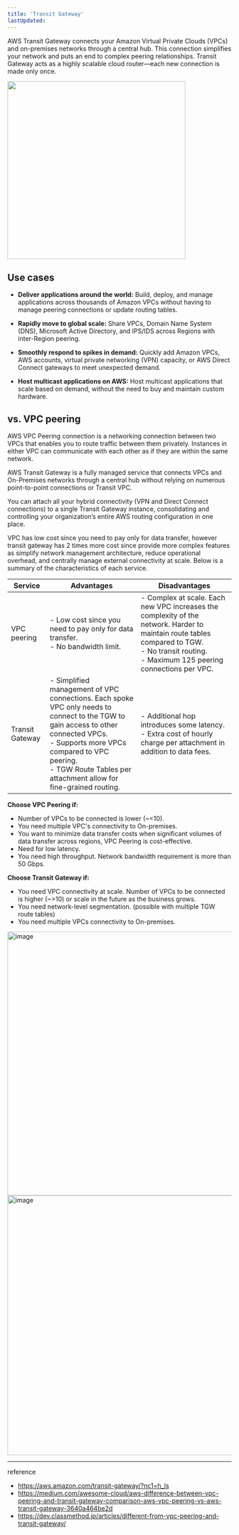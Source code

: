 ```yaml
---
title: 'Transit Gateway'
lastUpdated: 
---
```


AWS Transit Gateway connects your Amazon Virtual Private Clouds (VPCs) and on-premises networks through a central hub. This connection simplifies your network and puts an end to complex peering relationships. Transit Gateway acts as a highly scalable cloud router—each new connection is made only once.

<img src="https://github.com/rlaisqls/TIL/assets/81006587/f2537ad9-58e3-4cc9-9375-e5a009f29c30" height=400px>

## Use cases

- **Deliver applications around the world:** Build, deploy, and manage applications across thousands of Amazon VPCs without having to manage peering connections or update routing tables.

- **Rapidly move to global scale:** Share VPCs, Domain Name System (DNS), Microsoft Active Directory, and IPS/IDS across Regions with inter-Region peering.

- **Smoothly respond to spikes in demand:** Quickly add Amazon VPCs, AWS accounts, virtual private networking (VPN) capacity, or AWS Direct Connect gateways to meet unexpected demand.

- **Host multicast applications on AWS:** Host multicast applications that scale based on demand, without the need to buy and maintain custom hardware.

## vs. VPC peering

AWS VPC Peering connection is a networking connection between two VPCs that enables you to route traffic between them privately. Instances in either VPC can communicate with each other as if they are within the same network.

AWS Transit Gateway is a fully managed service that connects VPCs and On-Premises networks through a central hub without relying on numerous point-to-point connections or Transit VPC.

You can attach all your hybrid connectivity (VPN and Direct Connect connections) to a single Transit Gateway instance, consolidating and controlling your organization’s entire AWS routing configuration in one place.

VPC has low cost since you need to pay only for data transfer, however transit gateway has 2 times more cost since provide more complex features as simplify network management architecture, reduce operational overhead, and centrally manage external connectivity at scale. Below is a summary of the characteristics of each service.

|Service|Advantages|Disadvantages|
|-|-|-|
|VPC peering|- Low cost since you need to pay only for data transfer.<br>- No bandwidth limit.|- Complex at scale. Each new VPC increases the complexity of the network. Harder to maintain route tables compared to TGW.<br>- No transit routing.<br>- Maximum 125 peering connections per VPC.|
|Transit Gateway|- Simplified management of VPC connections. Each spoke VPC only needs to connect to the TGW to gain access to other connected VPCs.<br>- Supports more VPCs compared to VPC peering.<br>- TGW Route Tables per attachment allow for fine-grained routing.|- Additional hop introduces some latency.<br>- Extra cost of hourly charge per attachment in addition to data fees.|

**Choose VPC Peering if:**
- Number of VPCs to be connected is lower (~<10).
- You need multiple VPC's connectivity to On-premises.
- You want to minimize data transfer costs when significant volumes of data transfer across regions, VPC Peering is cost-effective.
- Need for low latency.
- You need high throughput. Network bandwidth requirement is more than 50 Gbps.

**Choose Transit Gateway if:**
- You need VPC connectivity at scale. Number of VPCs to be connected is higher (~>10) or scale in the future as the business grows.
- You need network-level segmentation. (possible with multiple TGW route tables)
- You need multiple VPCs connectivity to On-premises.

<img width="593" alt="image" src="https://github.com/rlaisqls/TIL/assets/81006587/89a9273a-31bd-43a4-bcbd-fb7eef007d33">
<img width="584" alt="image" src="https://github.com/rlaisqls/TIL/assets/81006587/ff829cf2-57d0-4c1e-a9a4-34f84872659f">

---

reference
- https://aws.amazon.com/transit-gateway/?nc1=h_ls
- https://medium.com/awesome-cloud/aws-difference-between-vpc-peering-and-transit-gateway-comparison-aws-vpc-peering-vs-aws-transit-gateway-3640a464be2d
- https://dev.classmethod.jp/articles/different-from-vpc-peering-and-transit-gateway/